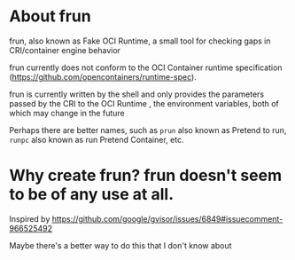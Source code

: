 # About frun

frun, also known as Fake OCI Runtime, a small tool for checking gaps in CRI/container engine behavior

frun currently does not conform to the OCI Container runtime specification
(<https://github.com/opencontainers/runtime-spec>).

frun is currently written by the shell and only provides the parameters passed by the CRI to the OCI Runtime
, the environment variables, both of which may change in the future

Perhaps there are better names, such as `prun` also known as Pretend to run, `runpc` also known as run Pretend Container, etc.

# Why create frun? frun doesn't seem to be of any use at all.

Inspired by https://github.com/google/gvisor/issues/6849#issuecomment-966525492

Maybe there's a better way to do this that I don't know about
